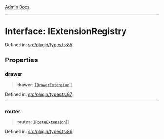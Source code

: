 [Admin Docs](/)

***

# Interface: IExtensionRegistry

Defined in: [src/plugin/types.ts:85](https://github.com/PalisadoesFoundation/talawa-admin/blob/main/src/plugin/types.ts#L85)

## Properties

### drawer

> **drawer**: [`IDrawerExtension`](IDrawerExtension.md)[]

Defined in: [src/plugin/types.ts:87](https://github.com/PalisadoesFoundation/talawa-admin/blob/main/src/plugin/types.ts#L87)

***

### routes

> **routes**: [`IRouteExtension`](IRouteExtension.md)[]

Defined in: [src/plugin/types.ts:86](https://github.com/PalisadoesFoundation/talawa-admin/blob/main/src/plugin/types.ts#L86)
